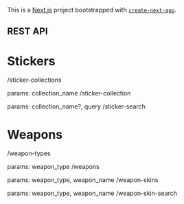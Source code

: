 This is a [Next.js](https://nextjs.org/) project bootstrapped with [`create-next-app`](https://github.com/vercel/next.js/tree/canary/packages/create-next-app).

## REST API

# Stickers

/sticker-collections

params: collection_name
/sticker-collection

params: collection_name?, query
/sticker-search

# Weapons

/weapon-types

params: weapon_type
/weapons

params: weapon_type, weapon_name
/weapon-skins

params: weapon_type, weapon_name
/weapon-skin-search

